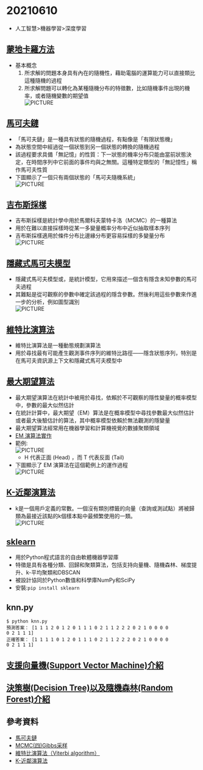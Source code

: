 # 20210610
* 人工智慧>機器學習>深度學習
## [蒙地卡羅方法](https://zh.wikipedia.org/wiki/%E8%92%99%E5%9C%B0%E5%8D%A1%E7%BE%85%E6%96%B9%E6%B3%95)
* 基本概念
    1. 所求解的問題本身具有內在的隨機性，藉助電腦的運算能力可以直接類比這種隨機的過程
    2. 所求解問題可以轉化為某種隨機分布的特徵數，比如隨機事件出現的機率，或者隨機變數的期望值\
![PICTURE](https://github.com/victor0520/ai109b/tree/main/note/bitmap/monte_carlo.png)
## [馬可夫鏈](https://programmermedia.org/root/%E9%99%B3%E9%8D%BE%E8%AA%A0/%E8%AA%B2%E7%A8%8B/%E4%BA%BA%E5%B7%A5%E6%99%BA%E6%85%A7/_doc/%E6%A9%9F%E5%99%A8%E5%AD%B8%E7%BF%92/B2-%E9%A6%AC%E5%8F%AF%E5%A4%AB%E9%8F%88.md)
* 「馬可夫鏈」是一種具有狀態的隨機過程，有點像是「有限狀態機」
* 為狀態空間中經過從一個狀態到另一個狀態的轉換的隨機過程
* 該過程要求具備「無記憶」的性質：下一狀態的機率分布只能由當前狀態決定，在時間序列中它前面的事件均與之無關。這種特定類型的「無記憶性」稱作馬可夫性質
* 下圖顯示了一個只有兩個狀態的「馬可夫隨機系統」\
    ![PICTURE](https://github.com/victor0520/ai109b/tree/main/note/bitmap/markov2state.jpg)

## [吉布斯採樣](https://zh.wikipedia.org/wiki/%E5%90%89%E5%B8%83%E6%96%AF%E9%87%87%E6%A0%B7)
* 吉布斯採樣是統計學中用於馬爾科夫蒙特卡洛（MCMC）的一種算法
* 用於在難以直接採樣時從某一多變量概率分布中近似抽取樣本序列
* 吉布斯採樣適用於條件分布比邊緣分布更容易採樣的多變量分布\
![PICTURE](https://github.com/victor0520/ai109b/tree/main/note/bitmap/gibbs.png)
## [隱藏式馬可夫模型](https://zh.wikipedia.org/wiki/%E9%9A%90%E9%A9%AC%E5%B0%94%E5%8F%AF%E5%A4%AB%E6%A8%A1%E5%9E%8B)
* 隱藏式馬可夫模型或，是統計模型，它用來描述一個含有隱含未知參數的馬可夫過程
* 其難點是從可觀察的參數中確定該過程的隱含參數。然後利用這些參數來作進一步的分析，例如圖型識別\
![PICTURE](https://github.com/victor0520/ai109b/tree/main/note/bitmap/Hidden_Markov.png)

## [維特比演算法](https://zh.wikipedia.org/wiki/%E7%BB%B4%E7%89%B9%E6%AF%94%E7%AE%97%E6%B3%95)
* 維特比演算法是一種動態規劃演算法
* 用於尋找最有可能產生觀測事件序列的維特比路徑——隱含狀態序列，特別是在馬可夫資訊源上下文和隱藏式馬可夫模型中

## [最大期望算法](https://zh.wikipedia.org/wiki/%E6%9C%80%E5%A4%A7%E6%9C%9F%E6%9C%9B%E7%AE%97%E6%B3%95)
* 最大期望演算法在統計中被用於尋找，依賴於不可觀察的隱性變量的概率模型中，參數的最大似然估計
* 在統計計算中，最大期望（EM）算法是在概率模型中尋找參數最大似然估計或者最大後驗估計的算法，其中概率模型依賴於無法觀測的隱變量
* 最大期望算法經常用在機器學習和計算機視覺的數據聚類領域
* [EM 演算法實作](https://programmermedia.org/root/%E9%99%B3%E9%8D%BE%E8%AA%A0/%E8%AA%B2%E7%A8%8B/%E4%BA%BA%E5%B7%A5%E6%99%BA%E6%85%A7/06-learn/05-em/em.md)
* 範例:\
    ![PICTURE](https://github.com/victor0520/ai109b/tree/main/note/bitmap/EM-1.png)
    *  H 代表正面 (Head) ，而 T 代表反面 (Tail)
* 下圖顯示了 EM 演算法在這個範例上的運作過程\
    ![PICTURE](https://github.com/victor0520/ai109b/tree/main/note/bitmap/EM-2.png)

## [K-近鄰演算法](https://ithelp.ithome.com.tw/articles/10197110)
* k是一個用戶定義的常數。一個沒有類別標籤的向量（查詢或測試點）將被歸類為最接近該點的k個樣本點中最頻繁使用的一類。\
![PICTURE](https://github.com/victor0520/ai109b/tree/main/note/bitmap/KNN.png)

## [sklearn](https://zh.wikipedia.org/wiki/Scikit-learn)
* 用於Python程式語言的自由軟體機器學習庫
* 特徵是具有各種分類、回歸和聚類算法，包括支持向量機、隨機森林、梯度提升、k-平均聚類和DBSCAN
* 被設計協同於Python數值和科學庫NumPy和SciPy
* 安裝:`pip install sklearn`

## knn.py
```
$ python knn.py
預測答案： [1 1 1 2 0 1 2 0 1 1 1 0 2 1 1 2 2 2 0 2 1 0 0 0 0 
0 2 1 1 1]
正確答案： [1 1 1 1 0 1 2 0 1 1 1 0 2 1 1 2 2 2 0 2 1 0 0 0 0 
0 2 1 1 1]
```
## [支援向量機(Support Vector Machine)介紹](https://medium.com/jameslearningnote/%E8%B3%87%E6%96%99%E5%88%86%E6%9E%90-%E6%A9%9F%E5%99%A8%E5%AD%B8%E7%BF%92-%E7%AC%AC3-4%E8%AC%9B-%E6%94%AF%E6%8F%B4%E5%90%91%E9%87%8F%E6%A9%9F-support-vector-machine-%E4%BB%8B%E7%B4%B9-9c6c6925856b)

## [決策樹(Decision Tree)以及隨機森林(Random Forest)介紹](https://medium.com/jameslearningnote/%E8%B3%87%E6%96%99%E5%88%86%E6%9E%90-%E6%A9%9F%E5%99%A8%E5%AD%B8%E7%BF%92-%E7%AC%AC3-5%E8%AC%9B-%E6%B1%BA%E7%AD%96%E6%A8%B9-decision-tree-%E4%BB%A5%E5%8F%8A%E9%9A%A8%E6%A9%9F%E6%A3%AE%E6%9E%97-random-forest-%E4%BB%8B%E7%B4%B9-7079b0ddfbda)
## 參考資料
* [馬可夫鏈](https://zh.wikipedia.org/wiki/%E9%A9%AC%E5%B0%94%E5%8F%AF%E5%A4%AB%E9%93%BE)
* [MCMC(四)Gibbs采样](https://www.cnblogs.com/pinard/p/6645766.html)
* [維特比演算法（Viterbi algorithm）](https://programmermedia.org/root/%E9%99%B3%E9%8D%BE%E8%AA%A0/%E8%AA%B2%E7%A8%8B/%E4%BA%BA%E5%B7%A5%E6%99%BA%E6%85%A7/_doc/%E6%A9%9F%E5%99%A8%E5%AD%B8%E7%BF%92/B3a-%E7%B6%AD%E7%89%B9%E6%AF%94%E7%AE%97%E6%B3%95.md)
* [K-近鄰演算法](https://zh.wikipedia.org/wiki/K-%E8%BF%91%E9%82%BB%E7%AE%97%E6%B3%95)
